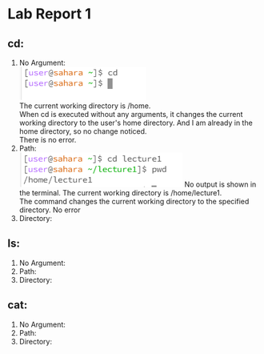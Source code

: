 # Lab Report 1
## cd:
1. No Argument:  
   ![Image](cdnoarg.jpg)      
   The current working directory is /home.  
   When cd is executed without any arguments, it changes the current working directory to the user's home directory. And I am already in the home directory, so no change noticed.  
   There is no error.
2. Path:  
   ![Image](cdwithpath.jpg)
   No output is shown in the terminal.
   The current working directory is /home/lecture1.  
   The command changes the current working directory to the specified directory.
   No error
4. Directory:
## ls:
1. No Argument:
2. Path:
3. Directory:
## cat:
1. No Argument:
2. Path:
3. Directory:
